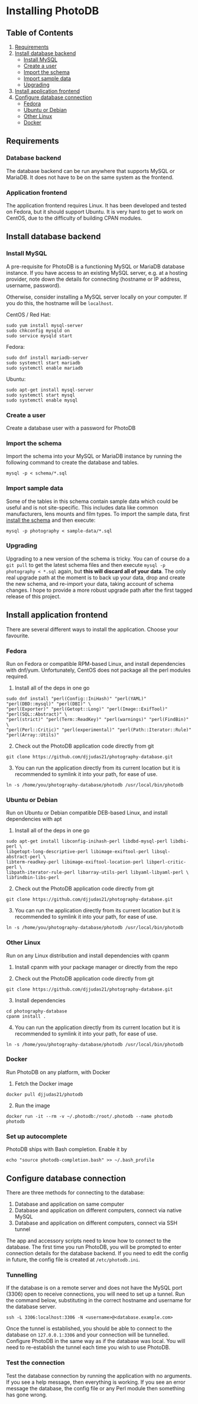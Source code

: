 # Installing PhotoDB

## Table of Contents

1. [Requirements](#requirements)
2. [Install database backend](#install-database-backend)
    * [Install MySQL](#install-mysql)
    * [Create a user](#create-a-user)
    * [Import the schema](#import-the-schema)
    * [Import sample data](#import-sample-data)
    * [Upgrading](#upgrading)
3. [Install application frontend](#install-application-frontend)
4. [Configure database connection](#configure-database-connection)
    * [Fedora](#fedora)
    * [Ubuntu or Debian](#ubuntu-or-debian)
    * [Other Linux](#other-linux)
    * [Docker](#docker)

## Requirements

### Database backend

The database backend can be run anywhere that supports MySQL or MariaDB. It does not have to be
on the same system as the frontend.

### Application frontend

The application frontend requires Linux. It has been developed and tested on Fedora, but it should
support Ubuntu. It is very hard to get to work on CentOS, due to the difficulty of building CPAN modules.

## Install database backend

### Install MySQL
A pre-requisite for PhotoDB is a functioning MySQL or MariaDB database instance. If you have access to an existing
MySQL server, e.g. at a hosting provider, note down the details for connecting (hostname or IP address, username, password).

Otherwise, consider installing a MySQL server locally on your computer. If you do this, the hostname will be `localhost`.

CentOS / Red Hat:
```
sudo yum install mysql-server
sudo chkconfig mysqld on
sudo service mysqld start
```

Fedora:
```
sudo dnf install mariadb-server
sudo systemctl start mariadb
sudo systemctl enable mariadb
```

Ubuntu:
```
sudo apt-get install mysql-server
sudo systemctl start mysql
sudo systemctl enable mysql
```

### Create a user
Create a database user with a password for PhotoDB

### Import the schema
Import the schema into your MySQL or MariaDB instance by running the following command to create the database and tables.

```
mysql -p < schema/*.sql
```

### Import sample data

Some of the tables in this schema contain sample data which could be useful and is not site-specific.
This includes data like common manufacturers, lens mounts and film types. To import the sample data,
first [install the schema](#installation) and then execute:

```
mysql -p photography < sample-data/*.sql
```

### Upgrading

Upgrading to a new version of the schema is tricky. You can of course do a `git pull` to get the
latest schema files and then execute `mysql -p photography < *.sql` again, but **this will discard
all of your data**. The only real upgrade path at the moment is to back up your data, drop and create
the new schema, and re-import your data, taking account of schema changes. I hope to provide a more
robust upgrade path after the first tagged release of this project.

## Install application frontend

There are several different ways to install the application. Choose your favourite.

### Fedora

Run on Fedora or compatible RPM-based Linux, and install dependencies with dnf/yum. Unfortunately,
CentOS does not package all the perl modules required.

1. Install all of the deps in one go
```
sudo dnf install "perl(Config::IniHash)" "perl(YAML)" "perl(DBD::mysql)" "perl(DBI)" \
"perl(Exporter)" "perl(Getopt::Long)" "perl(Image::ExifTool)" "perl(SQL::Abstract)" \
"perl(strict)" "perl(Term::ReadKey)" "perl(warnings)" "perl(FindBin)" \
"perl(Perl::Critic)" "perl(experimental)" "perl(Path::Iterator::Rule)" "perl(Array::Utils)"
```

2. Check out the PhotoDB application code directly from git

```
git clone https://github.com/djjudas21/photography-database.git
```

3. You can run the application directly from its current location but it is recommended to symlink it
into your path, for ease of use.
```
ln -s /home/you/photography-database/photodb /usr/local/bin/photodb
```

### Ubuntu or Debian

Run on Ubuntu or Debian compatible DEB-based Linux, and install dependencies with apt

1. Install all of the deps in one go
```
sudo apt-get install libconfig-inihash-perl libdbd-mysql-perl libdbi-perl \
libgetopt-long-descriptive-perl libimage-exiftool-perl libsql-abstract-perl \
libterm-readkey-perl libimage-exiftool-location-perl libperl-critic-perl \
libpath-iterator-rule-perl libarray-utils-perl libyaml-libyaml-perl \
libfindbin-libs-perl
```

2. Check out the PhotoDB application code directly from git

```
git clone https://github.com/djjudas21/photography-database.git
```

3. You can run the application directly from its current location but it is recommended to symlink it
into your path, for ease of use.
```
ln -s /home/you/photography-database/photodb /usr/local/bin/photodb
```

### Other Linux

Run on any Linux distribution and install dependencies with cpanm

1. Install cpanm with your package manager or directly from the repo

2. Check out the PhotoDB application code directly from git

```
git clone https://github.com/djjudas21/photography-database.git
```

3. Install dependencies
```
cd photography-database
cpanm install .
```

4. You can run the application directly from its current location but it is recommended to symlink it
into your path, for ease of use.

```
ln -s /home/you/photography-database/photodb /usr/local/bin/photodb
```

### Docker

Run PhotoDB on any platform, with Docker

1. Fetch the Docker image
```
docker pull djjudas21/photodb
```
2. Run the image
```
docker run -it --rm -v ~/.photodb:/root/.photodb --name photodb photodb
```

### Set up autocomplete

PhotoDB ships with Bash completion. Enable it by

```
echo "source photodb-completion.bash" >> ~/.bash_profile
```

## Configure database connection

There are three methods for connecting to the database:
1. Database and application on same computer
2. Database and application on different computers, connect via native MySQL
3. Database and application on different computers, connect via SSH tunnel

The app and accessory scripts need to know how to connect to the database. The first time you run
PhotoDB, you will be prompted to enter connection details for the database backend. If you need to
edit the config in future, the config file is created at `/etc/photodb.ini`.

### Tunnelling

If the database is on a remote server and does not have the MySQL port (3306) open to receive connections,
you will need to set up a tunnel. Run the command below, substituting in the correct hostname and
username for the database server.

```
ssh -L 3306:localhost:3306 -N <username>@<database.example.com>
```

Once the tunnel is established, you should be able to connect to the database on `127.0.0.1:3306` and
your connection will be tunnelled. Configure PhotoDB in the same way as if the database was local.
You will need to re-establish the tunnel each time you wish to use PhotoDB.

### Test the connection

Test the database connection by running the application with no arguments. If you see a help message,
then everything is working. If you see an error message the database, the config file or any Perl
module then something has gone wrong.
